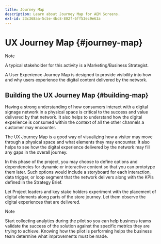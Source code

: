 ```yaml
---
title: Journey Map
description: Learn about Journey Map for AEM Screens.
exl-id: 23c368aa-5c5e-4bc8-802f-6ff53ec9e63a
---
```

# UX Journey Map {#journey-map}

>[!NOTE]
>
>A typical stakeholder for this activity is a Marketing/Business Strategist.

A User Experience Journey Map is designed to provide visibility into how and why users experience the digital content delivered by the network.

## Building the UX Journey Map {#building-map}

Having a strong understanding of how consumers interact with a digital signage network in a physical space is critical to the success and value delivered by that network. It also helps to understand how the digital experience is consumed within the context of all the other channels a customer may encounter.

The UX Journey Map is a good way of visualizing how a visitor may move through a physical space and what elements they may encounter. It also helps to see how the digital experience delivered by the network may fill any gaps in the overall journey.

In this phase of the project, you may choose to define options and dependencies for dynamic or interactive content so that you can prototype them later. Such options would include a storyboard for each interaction, data trigger, or loop segment that the network delivers along with the KPIs defined in the Strategy Brief.

Let Project leaders and key stake holders experiment with the placement of digital elements along parts of the store journey. Let them observe the digital experiences that are delivered.

>[!NOTE]
> Start collecting analytics during the pilot so you can help business teams validate the success of the solution against the specific metrics they are trying to achieve. Knowing how the pilot is performing helps the business team determine what improvements must be made.

